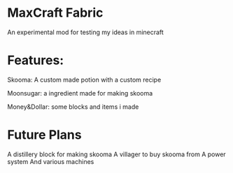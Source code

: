 # MaxCraft Fabric
An experimental mod for testing my ideas in minecraft

# Features:
  Skooma: A custom made potion with a custom recipe
  
  Moonsugar: a ingredient made for making skooma
  
  Money&Dollar: some blocks and items i made
  
# Future Plans
  A distillery block for making skooma
  A villager to buy skooma from
  A power system
  And various machines

